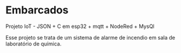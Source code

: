 # Embarcados
Projeto IoT - JSON + C em esp32 + mqtt + NodeRed + MysQl


Esse projeto se trata de um sistema de alarme de incendio em sala de laboratório de química.

